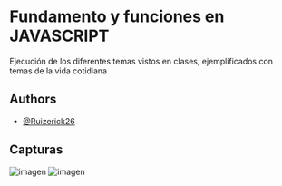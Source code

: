 # Fundamento y funciones en JAVASCRIPT

Ejecución de los diferentes temas vistos en clases, ejemplificados con temas de la vida cotidiana




## Authors

- [@Ruizerick26](https://www.github.com/Ruizerick26)


## Capturas

![imagen](https://github.com/Ruizerick26/fundamentos-funciones/assets/117743844/0119438c-d609-40b3-b48e-558f9d7b63fd)
![imagen](https://github.com/Ruizerick26/fundamentos-funciones/assets/117743844/4c2d100b-0645-435c-b034-2269f77f6fc9)
